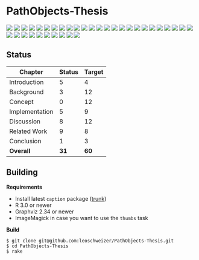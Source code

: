 PathObjects-Thesis
==================

![](http://leoschweizer.github.io/PathObjects-Thesis/thumbs/page1.png)
![](http://leoschweizer.github.io/PathObjects-Thesis/thumbs/page2.png)
![](http://leoschweizer.github.io/PathObjects-Thesis/thumbs/page3.png)
![](http://leoschweizer.github.io/PathObjects-Thesis/thumbs/page4.png)
![](http://leoschweizer.github.io/PathObjects-Thesis/thumbs/page5.png)
![](http://leoschweizer.github.io/PathObjects-Thesis/thumbs/page6.png)
![](http://leoschweizer.github.io/PathObjects-Thesis/thumbs/page7.png)
![](http://leoschweizer.github.io/PathObjects-Thesis/thumbs/page8.png)
![](http://leoschweizer.github.io/PathObjects-Thesis/thumbs/page9.png)
![](http://leoschweizer.github.io/PathObjects-Thesis/thumbs/page10.png)
![](http://leoschweizer.github.io/PathObjects-Thesis/thumbs/page11.png)
![](http://leoschweizer.github.io/PathObjects-Thesis/thumbs/page12.png)
![](http://leoschweizer.github.io/PathObjects-Thesis/thumbs/page13.png)
![](http://leoschweizer.github.io/PathObjects-Thesis/thumbs/page14.png)
![](http://leoschweizer.github.io/PathObjects-Thesis/thumbs/page15.png)
![](http://leoschweizer.github.io/PathObjects-Thesis/thumbs/page16.png)
![](http://leoschweizer.github.io/PathObjects-Thesis/thumbs/page17.png)
![](http://leoschweizer.github.io/PathObjects-Thesis/thumbs/page18.png)
![](http://leoschweizer.github.io/PathObjects-Thesis/thumbs/page19.png)
![](http://leoschweizer.github.io/PathObjects-Thesis/thumbs/page20.png)
![](http://leoschweizer.github.io/PathObjects-Thesis/thumbs/page21.png)
![](http://leoschweizer.github.io/PathObjects-Thesis/thumbs/page22.png)
![](http://leoschweizer.github.io/PathObjects-Thesis/thumbs/page23.png)
![](http://leoschweizer.github.io/PathObjects-Thesis/thumbs/page24.png)
![](http://leoschweizer.github.io/PathObjects-Thesis/thumbs/page25.png)
![](http://leoschweizer.github.io/PathObjects-Thesis/thumbs/page26.png)
![](http://leoschweizer.github.io/PathObjects-Thesis/thumbs/page27.png)
![](http://leoschweizer.github.io/PathObjects-Thesis/thumbs/page28.png)
![](http://leoschweizer.github.io/PathObjects-Thesis/thumbs/page29.png)
![](http://leoschweizer.github.io/PathObjects-Thesis/thumbs/page30.png)
![](http://leoschweizer.github.io/PathObjects-Thesis/thumbs/page31.png)
![](http://leoschweizer.github.io/PathObjects-Thesis/thumbs/page32.png)
![](http://leoschweizer.github.io/PathObjects-Thesis/thumbs/page33.png)
![](http://leoschweizer.github.io/PathObjects-Thesis/thumbs/page34.png)
![](http://leoschweizer.github.io/PathObjects-Thesis/thumbs/page35.png)

Status
------

| Chapter        | Status        | Target  |
| -------------- | ------------- | ------- |
| Introduction   | 5             | 4       |
| Background     | 3             | 12      |
| Concept        | 0             | 12      |
| Implementation | 5             | 9       |
| Discussion     | 8             | 12      |
| Related Work   | 9             | 8       |
| Conclusion     | 1             | 3       |
| **Overall**    | **31**        | **60**  |

Building
--------

**Requirements**
  * Install latest `caption` package ([trunk](http://sourceforge.net/p/latex-caption/code/HEAD/tree/trunk/tex/))
  * R 3.0 or newer
  * Graphviz 2.34 or newer
  * ImageMagick in case you want to use the `thumbs` task
  
**Build**

    $ git clone git@github.com:leoschweizer/PathObjects-Thesis.git
    $ cd PathObjects-Thesis
    $ rake
